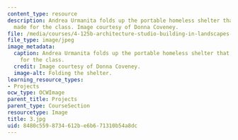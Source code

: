 ```yaml
---
content_type: resource
description: Andrea Urmanita folds up the portable homeless shelter that her team
  made for the class. Image courtesy of Donna Coveney.
file: /media/courses/4-125b-architecture-studio-building-in-landscapes-fall-2005/8480c5598734612be6b671310b54a8dc_3.jpg
file_type: image/jpeg
image_metadata:
  caption: Andrea Urmanita folds up the portable homeless shelter that her team made
    for the class.
  credit: Image courtesy of Donna Coveney.
  image-alt: Folding the shelter.
learning_resource_types:
- Projects
ocw_type: OCWImage
parent_title: Projects
parent_type: CourseSection
resourcetype: Image
title: 3.jpg
uid: 8480c559-8734-612b-e6b6-71310b54a8dc
---
```


